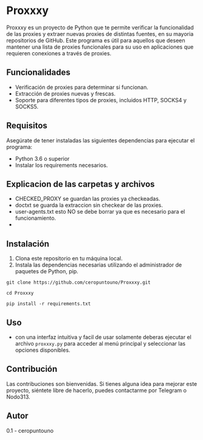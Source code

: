 # Proxxxy

Proxxxy es un proyecto de Python que te permite verificar la funcionalidad de las proxies y extraer nuevas proxies de distintas fuentes, en su mayoria repositorios de GitHub. Este programa es útil para aquellos que deseen mantener una lista de proxies funcionales para su uso en aplicaciones que requieren conexiones a través de proxies.

## Funcionalidades

- Verificación de proxies para determinar si funcionan.
- Extracción de proxies nuevas y frescas.
- Soporte para diferentes tipos de proxies, incluidos HTTP, SOCKS4 y SOCKS5.

## Requisitos

Asegúrate de tener instaladas las siguientes dependencias para ejecutar el programa:

- Python 3.6 o superior
- Instalar los requirements necesarios.

## Explicacion de las carpetas y archivos
- CHECKED_PROXY se guardan las proxies ya checkeadas.
- doctxt se guarda la extraccion sin checkear de las proxies.
- user-agents.txt esto NO se debe borrar ya que es necesario para el funcionamiento.
- 

## Instalación

1. Clona este repositorio en tu máquina local.
2. Instala las dependencias necesarias utilizando el administrador de paquetes de Python, pip.

```
git clone https://github.com/ceropuntouno/Proxxxy.git

cd Proxxxy

pip install -r requirements.txt
```
   
## Uso

- con una interfaz intuitiva y facil de usar solamente deberas ejecutar el archivo `proxxxy.py` para acceder al menú principal y seleccionar las opciones disponibles.

## Contribución

Las contribuciones son bienvenidas. Si tienes alguna idea para mejorar este proyecto, siéntete libre de hacerlo, puedes contactarme por Telegram o Nodo313.

## Autor

0.1 - ceropuntouno
